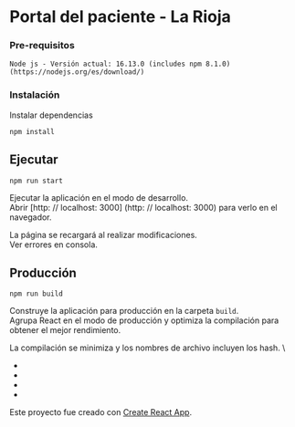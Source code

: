 # Portal del paciente - La Rioja

### Pre-requisitos

```
Node js - Versión actual: 16.13.0 (includes npm 8.1.0) (https://nodejs.org/es/download/)

```

### Instalación

Instalar dependencias

```
npm install
```

## Ejecutar

```
npm run start
```
Ejecutar la aplicación en el modo de desarrollo. \
Abrir [http: // localhost: 3000] (http: // localhost: 3000) para verlo en el navegador.

La página se recargará al realizar modificaciones. \
Ver errores en consola.

## Producción

```
npm run build
```

Construye la aplicación para producción en la carpeta `build`. \
Agrupa React en el modo de producción y optimiza la compilación para obtener el mejor rendimiento.

La compilación se minimiza y los nombres de archivo incluyen los hash. \

*
*
*
*

Este proyecto fue creado con [Create React App](https://github.com/facebook/create-react-app).
